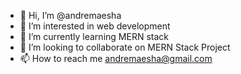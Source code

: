 - 👋 Hi, I’m @andremaesha
- 👀 I’m interested in web development
- 🌱 I’m currently learning MERN stack
- 💞️ I’m looking to collaborate on MERN Stack Project
- 📫 How to reach me andremaesha@gmail.com

<!---
andremaesha/andremaesha is a ✨ special ✨ repository because its `README.md` (this file) appears on your GitHub profile.
You can click the Preview link to take a look at your changes.
--->
